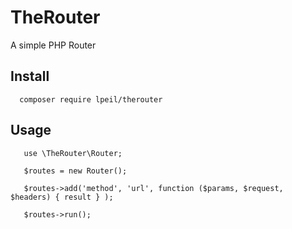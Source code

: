 # TheRouter
A simple PHP Router

## Install
```
  composer require lpeil/therouter
```

## Usage

```
   use \TheRouter\Router;
   
   $routes = new Router();
   
   $routes->add('method', 'url', function ($params, $request, $headers) { result } );
   
   $routes->run();
```
